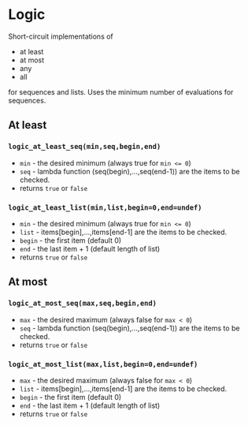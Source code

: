 # Logic

Short-circuit implementations of

* at least
* at most
* any
* all

for sequences and lists.  Uses the minimum number of evaluations for sequences.

## At least

### `logic_at_least_seq(min,seq,begin,end)`

* `min` - the desired minimum (always true for `min <= 0`)
* `seq` - lambda function (seq(begin),...,seq(end-1)) are the items to be checked.
* returns `true` or `false`

### `logic_at_least_list(min,list,begin=0,end=undef)`

* `min` - the desired minimum (always true for `min <= 0`)
* `list` - items[begin],...,items[end-1] are the items to be checked.
* `begin` - the first item (default 0)
* `end` - the last item + 1 (default length of list)
* returns `true` or `false`

## At most

### `logic_at_most_seq(max,seq,begin,end)`

* `max` - the desired maximum (always false for `max < 0`)
* `seq` - lambda function (seq(begin),...,seq(end-1)) are the items to be checked.
* returns `true` or `false`

### `logic_at_most_list(max,list,begin=0,end=undef)`

* `max` - the desired maximum (always false for `max < 0`)
* `list` - items[begin],...,items[end-1] are the items to be checked.
* `begin` - the first item (default 0)
* `end` - the last item + 1 (default length of list)
* returns `true` or `false`


